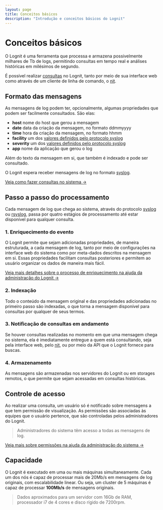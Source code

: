 ```yaml
---
layout: page
title: Conceitos básicos
description: "Introdução e conceitos básicos do Lognit"
---
```


# Conceitos básicos

O Lognit é uma ferramenta que processa e armazena possivelmente milhares de Tb de logs, permitindo consultas em tempo real e análises históricas em milésimos de segundo.

É possível realizar [consultas](querying.html) no Lognit, tanto por meio de sua interface web como através de um cliente de linha de comando, o [nit](http://github.com/intelie/lognit-cli).

## Formato das mensagens

As mensagens de log podem ter, opcionalmente, algumas propriedades que podem ser facilmente consultados. São elas:

* **host** nome do host que gerou a mensagem 
* **date** data da criação da mensagem, no formato ddmmyyyy
* **time** hora da criação da mensagem, no formato hhmm
* **facility** um dos [valores definidos pelo protocolo syslog](http://en.wikipedia.org/wiki/Syslog#Facility_Levels)
* **severity** um dos [valores definidos pelo protocolo syslog](http://en.wikipedia.org/wiki/Syslog#Severity_levels)
* **app** nome da aplicação que gerou o log

Além do texto da mensagem em si, que também é indexado e pode ser consultado.

O Lognit espera receber mensagens de log no formato [syslog](http://en.wikipedia.org/wiki/Syslog). 

[Veja como fazer consultas no sistema &rarr;](querying.html)

## Passo a passo do processamento

Cada mensagem de log que chega ao sistema, através do protocolo [syslog](http://en.wikipedia.org/wiki/Syslog) ou [rsyslog](http://www.rsyslog.com/doc/manual.html), passa por quatro estágios de processamento até estar disponível para qualquer consulta.

### 1. Enriquecimento do evento

O Lognit permite que sejam adicionadas propriedades, de maneira estruturada, a cada mensagem de log, tanto por meio de configurações na interface web do sistema como por meta-dados descritos na mensagem em si. Essas propriedades facilitam consultas posteriores e permitem ao usuário organizar os dados de maneira mais fácil.

[Veja mais detalhes sobre o processo de enriquecimento na ajuda da administração do Lognit &rarr;](administrating.html)

### 2. Indexação

Todo o conteúdo da mensagem original e das propriedades adicionadas no primeiro passo são indexadas, o que torna a mensagem disponível para consultas por qualquer de seus termos.

### 3. Notificação de consultas em andamento

Se houver consultas realizadas no momento em que uma mensagem chega no sistema, ela é imediatamente entregue a quem está consultando, seja pela interface web, pelo [nit](http://github.com/intelie/lognit-cli), ou por meio da API que o Lognit fornece para buscas.

### 4. Armazenamento

As mensagens são armazenadas nos servidores do Lognit ou em storages remotos, o que permite que sejam acessadas em consultas históricas.


## Controle de acesso

Ao realizar uma consulta, um usuário só é notificado sobre mensagens a que tem permissão de visualização. As permissões são associadas às equipes que o usuário pertence, que são controladas pelos administradores do Lognit. 

> Administradores do sistema têm acesso a todas as mensagens de log.

[Veja mais sobre permissões na ajuda da administração do sistema &rarr;](administrating.html)

## Capacidade

O Lognit é executado em uma ou mais máquinas simultaneamente. Cada um dos nós é capaz de processar mais de 20Mb/s em mensagens de log originais, com escalabilidade linear. Ou seja, um cluster de 5 máquinas é capaz de processar **100Mb/s** de mensagens originais.

> Dados aproximados para um servidor com 16Gb de RAM, processador i7 de 4 cores e disco rígido de 7200rpm.
